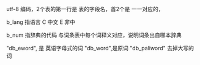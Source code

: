 utf-8 编码，2个表的第一行是 表的字段名，首2个是 一一对应的，

b_lang 指语言 C 中文 E 非中

b_num 指辞典的代码 与词条表中每个词释义对应，说明词条出自哪本辞典

"db_eword", 是 英语字母式的词 "db_word",是原词 "db_paliword" 去掉大写的词
